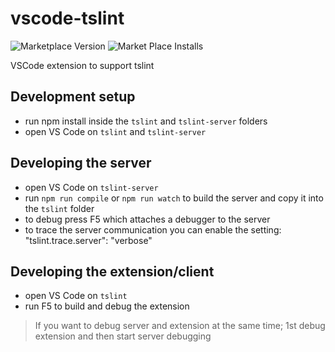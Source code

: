 # vscode-tslint
![Marketplace Version](http://vsmarketplacebadge.apphb.com/version/eg2.tslint.svg "Current Version") ![Market Place Installs](http://vsmarketplacebadge.apphb.com/installs/eg2.tslint.svg "Number of Installs")

VSCode extension to support tslint

## Development setup
- run npm install inside the `tslint` and `tslint-server` folders
- open VS Code on `tslint` and `tslint-server`

## Developing the server
- open VS Code on `tslint-server`
- run `npm run compile` or `npm run watch` to build the server and copy it into the `tslint` folder
- to debug press F5 which attaches a debugger to the server
- to trace the server communication you can enable the setting: "tslint.trace.server": "verbose" 

## Developing the extension/client
- open VS Code on `tslint`
- run F5 to build and debug the extension

> If you want to debug server and extension at the same time; 1st debug extension and then start server debugging